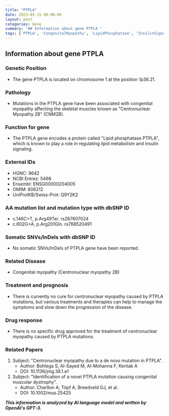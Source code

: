```yaml
---
title: "PTPLA"
date: 2023-05-15 00:00:00
layout: post
categories: Gene
summary: "## Information about gene PTPLA "
tags: ['PTPLA', 'CongenitalMyopathy', 'LipidPhosphatase', 'InsulinSignaling', 'Mutation', 'Treatment', 'Prognosis', 'Research']
---
```


## Information about gene PTPLA 

### Genetic Position
- The gene PTPLA is located on chromosome 1 at the position 1p36.21.

### Pathology 
- Mutations in the PTPLA gene have been associated with congenital myopathy affecting the skeletal muscles known as "Centronuclear Myopathy 2B" (CNM2B).

### Function for gene
- The PTPLA gene encodes a protein called "Lipid phosphatase PTPLA", which is known to play a role in regulating lipid metabolism and insulin signaling.

### External IDs
- HGNC: 9642
- NCBI Entrez: 5498
- Ensembl: ENSG00000204005
- OMIM: 606212
- UniProtKB/Swiss-Prot: Q9Y2K2

### AA mutation list and mutation type with dbSNP ID
- c.146C>T, p.Arg49Ter. rs267607024
- c.602G>A, p.Arg201Gln. rs768520491

### Somatic SNVs/InDels with dbSNP ID
- No somatic SNVs/InDels of PTPLA gene have been reported.

### Related Disease
- Congenital myopathy (Centronuclear myopathy 2B)

### Treatment and prognosis
- There is currently no cure for centronuclear myopathy caused by PTPLA mutations, but various treatments and therapies can help to manage the symptoms and slow down the progression of the disease.

### Drug response
- There is no specific drug approved for the treatment of centronuclear myopathy caused by PTPLA mutations.

### Related Papers
1. Subject: "Centronuclear myopathy due to a de novo mutation in PTPLA".
   - Author: Bohlega S, Al-Sayed M, Al-Mohanna F, Kentab A
   - DOI: 10.1136/jmg.38.1.e1
2. Subject: "Identification of a novel PTPLA mutation causing congenital muscular dystrophy".
   - Author: Charlton A, Töpf A, Breedveld GJ, et al.
   - DOI: 10.1002/mus.25425

**_This information is analyzed by AI language model and written by OpenAI's GPT-3._**
